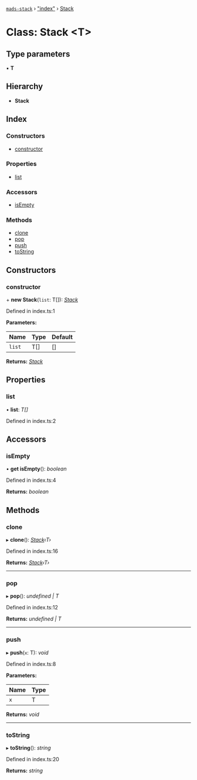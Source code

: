 [`mads-stack`](../README.md) › ["index"](../modules/_index_.md) › [Stack](_index_.stack.md)

# Class: Stack <**T**>

## Type parameters

▪ **T**

## Hierarchy

* **Stack**

## Index

### Constructors

* [constructor](_index_.stack.md#constructor)

### Properties

* [list](_index_.stack.md#list)

### Accessors

* [isEmpty](_index_.stack.md#isempty)

### Methods

* [clone](_index_.stack.md#clone)
* [pop](_index_.stack.md#pop)
* [push](_index_.stack.md#push)
* [toString](_index_.stack.md#tostring)

## Constructors

###  constructor

\+ **new Stack**(`list`: T[]): *[Stack](_index_.stack.md)*

Defined in index.ts:1

**Parameters:**

Name | Type | Default |
------ | ------ | ------ |
`list` | T[] | [] |

**Returns:** *[Stack](_index_.stack.md)*

## Properties

###  list

• **list**: *T[]*

Defined in index.ts:2

## Accessors

###  isEmpty

• **get isEmpty**(): *boolean*

Defined in index.ts:4

**Returns:** *boolean*

## Methods

###  clone

▸ **clone**(): *[Stack](_index_.stack.md)‹T›*

Defined in index.ts:16

**Returns:** *[Stack](_index_.stack.md)‹T›*

___

###  pop

▸ **pop**(): *undefined | T*

Defined in index.ts:12

**Returns:** *undefined | T*

___

###  push

▸ **push**(`x`: T): *void*

Defined in index.ts:8

**Parameters:**

Name | Type |
------ | ------ |
`x` | T |

**Returns:** *void*

___

###  toString

▸ **toString**(): *string*

Defined in index.ts:20

**Returns:** *string*
